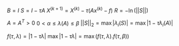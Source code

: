 $B = I$
$S = I - \tau A$
$X^{\left( k + 1 \right)} = X^{(k)} - \tau \left( Ax^{(k)} - f \right)$
$R = -\ln \left( ||S|| \right)$

$A = A^{T} > 0$
$0 < \alpha \leq \lambda(A) \leq \beta$
$||S||_{2} = \max\left| \lambda_{i}(S) \right| = \max \left| 1 - \tau \lambda_{i}(A) \right|$


$f(\tau, \lambda) = \left| 1 - \tau \lambda \right|$
$\max \left| 1 - \tau \lambda \right| = \max \left( f(\tau, \lambda). f(\tau, \beta) \right)$
